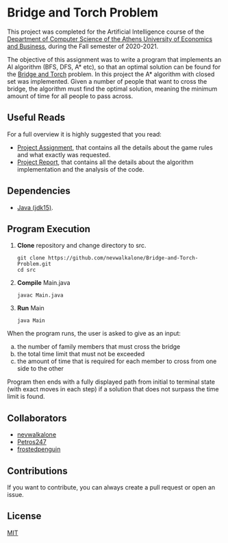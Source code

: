 # Bridge and Torch Problem

This project was completed for the Artificial Intelligence course of the [Department of Computer Science of the Athens University of Economics and Business](https://www.dept.aueb.gr/el/cs), during the Fall semester of 2020-2021.

The objective of this assignment was to write a program that implements an AI algorithm (BFS, DFS, A* etc), so that an optimal solution can be found for the [Bridge and Torch](https://en.wikipedia.org/wiki/Bridge_and_torch_problem) problem. In this project the A* algorithm with closed set was implemented. Given a number of people that want to cross the bridge, the algorithm must find the optimal solution, meaning the minimum amount of time for all people to pass across.

## Useful Reads

For a full overview it is highly suggested that you read:

- [Project Assignment](https://github.com/nevwalkalone/Bridge-and-Torch-Problem/blob/main/assignment-report/project-assignment.pdf), that contains all the details about the game rules and what exactly was requested.
- [Project Report](https://github.com/nevwalkalone/Bridge-and-Torch-Problem/blob/main/assignment-report/project-report.pdf), that contains all the details about the algorithm implementation and the analysis of the code.

## Dependencies

- [Java (jdk15)](https://www.oracle.com/java/technologies/javase/jdk15-archive-downloads.html).

## Program Execution

1. **Clone** repository and change directory to src.

   ```console
   git clone https://github.com/nevwalkalone/Bridge-and-Torch-Problem.git
   cd src
   ```

2. **Compile** Main.java

   ```console
   javac Main.java
   ```

3. **Run** Main

   ```console
   java Main
   ```

When the program runs, the user is asked to give as an input:

<ol type="a">
  <li>the number of family members that must cross the bridge</li>
  <li>the total time limit that must not be exceeded </li>
  <li>the amount of time that is required for each member to cross from one side to the other  </li>
</ol>

Program then ends with a fully displayed path from initial to terminal state (with exact moves in each step) if a solution that does not surpass the time limit is found.

## Collaborators

- [nevwalkalone](https://github.com/nevwalkalone)
- [Petros247](https://github.com/Petros247)
- [frostedpenguin](https://github.com/frostedpenguin)

## Contributions

If you want to contribute, you can always create a pull request or open an issue.

## License

[MIT](LICENSE)
